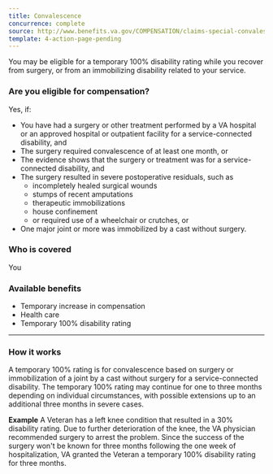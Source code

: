```yaml
---
title: Convalescence
concurrence: complete
source: http://www.benefits.va.gov/COMPENSATION/claims-special-convalescence.asp
template: 4-action-page-pending
---
```


You may be eligible for a temporary 100% disability rating while you recover from surgery, or from an immobilizing disability related to your service.

<div class="call-out" markdown="1">

### Are you eligible for compensation?
Yes, if:

  -	You have had a surgery or other treatment performed by a VA hospital or an approved hospital or outpatient facility for a service-connected disability, and
  -	The surgery required convalescence of at least one month, or
  -	The evidence shows that the surgery or treatment was for a service-connected disability, and
  -	The surgery resulted in severe postoperative residuals, such as
      - incompletely healed surgical wounds
      - stumps of recent amputations
      - therapeutic immobilizations
      - house confinement
      - or required use of a wheelchair or crutches, or
  -	One major joint or more was immobilized by a cast without surgery.

### Who is covered
You
</div>

### Available benefits

-	Temporary increase in compensation
-	Health care
-	Temporary 100% disability rating

----- 

### How it works

A temporary 100% rating is for convalescence based on surgery or immobilization of a joint by a cast without surgery for a service-connected disability. The temporary 100% rating may continue for one to three months depending on individual circumstances, with possible extensions up to an additional three months in severe cases.

**Example**
A Veteran has a left knee condition that resulted in a 30% disability rating. Due to further deterioration of the knee, the VA physician recommended surgery to arrest the problem. Since the success of the surgery won't be known for three months following the one week of hospitalization, VA granted the Veteran a temporary 100% disability rating for three months.
